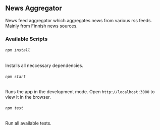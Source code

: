 ## News Aggregator

News feed aggregator which aggregates news from various rss feeds. Mainly from Finnish news sources.

### Available Scripts

###### `npm install`

Installs all neccessary dependencies.

###### `npm start`

Runs the app in the development mode.
Open `http://localhost:3000` to view it in the browser.


###### `npm test`

Run all available tests.
